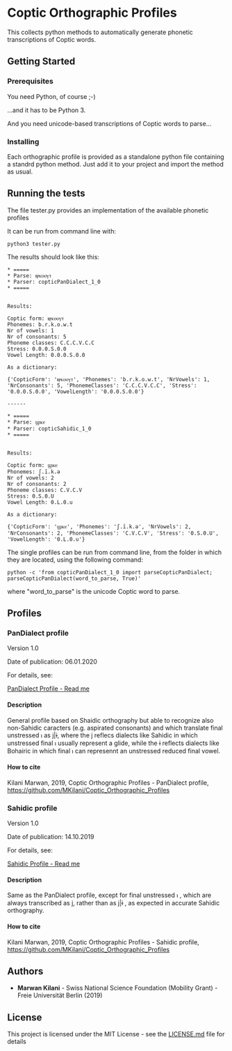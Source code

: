 # Coptic Orthographic Profiles

This collects python methods to automatically generate phonetic transcriptions of Coptic words.

## Getting Started

### Prerequisites

You need Python, of course ;-)

...and it has to be Python 3.

And you need unicode-based transcriptions of Coptic words to parse...


### Installing

Each orthographic profile is provided as a standalone python file containing a standrd python method. Just add it to your project and import the method as usual.

## Running the tests

The file tester.py provides an implementation of the available phonetic profiles

It can be run from command line with:

```shell
python3 tester.py
```

The results should look like this:

```shell
* =====
* Parse: ⲃⲣⲕⲟⲟⲩⲧ
* Parser: copticPanDialect_1_0
* =====


Results:

Coptic form: ⲃⲣⲕⲟⲟⲩⲧ
Phonemes: b.r.k.o.w.t
Nr of vowels: 1
Nr of consonants: 5
Phoneme classes: C.C.C.V.C.C
Stress: 0.0.0.S.0.0
Vowel Length: 0.0.0.S.0.0

As a dictionary:

{'CopticForm': 'ⲃⲣⲕⲟⲟⲩⲧ', 'Phonemes': 'b.r.k.o.w.t', 'NrVowels': 1, 'NrConsonants': 5, 'PhonemeClasses': 'C.C.C.V.C.C', 'Stress': '0.0.0.S.0.0', 'VowelLength': '0.0.0.S.0.0'}

------

* =====
* Parse: ϣⲓⲕⲉ
* Parser: copticSahidic_1_0
* =====


Results:

Coptic form: ϣⲓⲕⲉ
Phonemes: ʃ.ī.k.ə
Nr of vowels: 2
Nr of consonants: 2
Phoneme classes: C.V.C.V
Stress: 0.S.0.U
Vowel Length: 0.L.0.u

As a dictionary:

{'CopticForm': 'ϣⲓⲕⲉ', 'Phonemes': 'ʃ.ī.k.ə', 'NrVowels': 2, 'NrConsonants': 2, 'PhonemeClasses': 'C.V.C.V', 'Stress': '0.S.0.U', 'VowelLength': '0.L.0.u'}
```

The single profiles can be run from command line, from the folder in which they are located, using the following command:

```shell
python -c 'from copticPanDialect_1_0 import parseCopticPanDialect; parseCopticPanDialect(word_to_parse, True)'
```

where "word_to_parse" is the unicode Coptic word to parse.

## Profiles

### PanDialect profile

Version 1.0

Date of publication: 06.01.2020

For details, see:

[PanDialect Profile - Read me](parsers/PanDialect)

#### Description

General profile based on Shaidic orthography but able to recognize also non-Sahidic caracters (e.g. aspirated consonants) and which translate final unstressed ⲓ as j|ɨ, where the j reflecs dialects like Sahidic in which unstressed final ⲓ usually represent a glide, while the ɨ reflects dialects like Bohairic in which final ⲓ can represennt an unstressed reduced final vowel.

#### How to cite

Kilani Marwan, 2019, Coptic Orthographic Profiles - PanDialect profile, https://github.com/MKilani/Coptic_Orthographic_Profiles


### Sahidic profile

Version 1.0

Date of publication: 14.10.2019

For details, see:

[Sahidic Profile - Read me](parsers/Sahidic)

#### Description

Same as the PanDialect profile, except for final unstressed  ⲓ , which are always transcribed as j, rather than as j|ɨ , as expected in accurate Sahidic orthography.

#### How to cite

Kilani Marwan, 2019, Coptic Orthographic Profiles - Sahidic profile, https://github.com/MKilani/Coptic_Orthographic_Profiles

## Authors

* **Marwan Kilani** - Swiss National Science Foundation (Mobility Grant) - Freie Universität Berlin (2019)

## License

This project is licensed under the MIT License - see the [LICENSE.md](LICENSE.md) file for details

